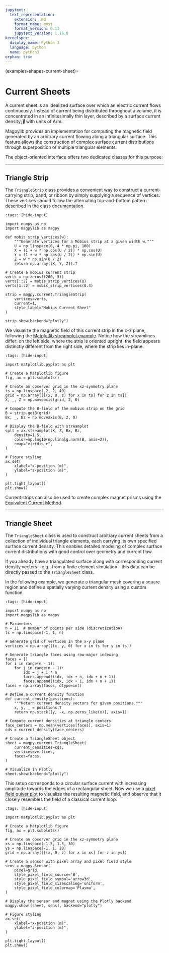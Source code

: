 ```yaml
---
jupytext:
  text_representation:
    extension: .md
    format_name: myst
    format_version: 0.13
    jupytext_version: 1.16.0
kernelspec:
  display_name: Python 3
  language: python
  name: python3
orphan: true
---
```


(examples-shapes-current-sheet)=

# Current Sheets

A current sheet is an idealized surface over which an electric current flows continuously. Instead of current being distributed throughout a volume, it is concentrated in an infinitesimally thin layer, described by a surface current density $\vec{j}$ with units of A/m.

Magpylib provides an implementation for computing the magnetic field generated by an arbitrary current flowing along a triangular surface. This feature allows the construction of complex surface current distributions through superposition of multiple triangular elements.

The object-oriented interface offers two dedicated classes for this purpose:

----------------------------
## Triangle Strip

The `TriangleStrip` class provides a convenient way to construct a current-carrying strip, band, or ribbon by simply supplying a sequence of vertices. These vertices should follow the alternating top-and-bottom pattern described in the [class documentation](docs-classes-current).

```{code-cell} ipython3
:tags: [hide-input]

import numpy as np
import magpylib as magpy

def mobis_strip_vertices(w):
    """Generate vertices for a Möbius strip at a given width w."""
    U = np.linspace(0, 4 * np.pi, 100)
    X = (1 + w * np.cos(U / 2)) * np.cos(U)
    Y = (1 + w * np.cos(U / 2)) * np.sin(U)
    Z = w * np.sin(U / 2)
    return np.array([X, Y, Z]).T

# Create a mobius current strip
verts = np.zeros((200, 3))
verts[::2] = mobis_strip_vertices(0)
verts[1::2] = mobis_strip_vertices(0.4)

strip = magpy.current.TriangleStrip(
    vertices=verts,
    current=1,
    style_label="Mobius Current Sheet"
)

strip.show(backend="plotly")
```

We visualize the magnetic field of this current strip in the x–z plane, following the [Matplotlib streamplot example](examples-vis-mpl-streamplot). Notice how the streamlines differ: on the left side, where the strip is oriented upright, the field appears distinctly different from the right side, where the strip lies in-plane.

```{code-cell} ipython3
:tags: [hide-input]

import matplotlib.pyplot as plt

# Create a Matplotlib figure
fig, ax = plt.subplots()

# Create an observer grid in the xz-symmetry plane
ts = np.linspace(-2, 2, 40)
grid = np.array([[(x, 0, z) for x in ts] for z in ts])
X, _, Z = np.moveaxis(grid, 2, 0)

# Compute the B-field of the mobius strip on the grid
B = strip.getB(grid)
Bx, _, Bz = np.moveaxis(B, 2, 0)

# Display the B-field with streamplot
splt = ax.streamplot(X, Z, Bx, Bz,
    density=1.5,
    color=np.log10(np.linalg.norm(B, axis=2)),
    cmap="viridis_r",
)

# Figure styling
ax.set(
    xlabel="x-position (m)",
    ylabel="z-position (m)",
)

plt.tight_layout()
plt.show()
```

Current strips can also be used to create complex magnet prisms using the [Equivalent Current Method](examples-misc-equivalent).

----------------------------
## Triangle Sheet

The `TriangleSheet` class is used to construct arbitrary current sheets from a collection of individual triangle elements, each carrying its own specified surface current density. This enables detailed modeling of complex surface current distributions with good control over geometry and current flow.

If you already have a triangulated surface along with corresponding current density vectors—e.g., from a finite element simulation—this data can be directly passed to the `TriangleSheet` class.

In the following example, we generate a triangular mesh covering a square region and define a spatially varying current density using a custom function.

```{code-cell} ipython3
:tags: [hide-input]

import numpy as np
import magpylib as magpy

# Parameters
n = 11  # number of points per side (discretization)
ts = np.linspace(-1, 1, n)

# Generate grid of vertices in the x-y plane
vertices = np.array([(x, y, 0) for x in ts for y in ts])

# Generate triangle faces using row-major indexing
faces = []
for i in range(n - 1):
    for j in range(n - 1):
        idx = j + i * n
        faces.append((idx, idx + n, idx + n + 1))
        faces.append((idx, idx + 1, idx + n + 1))
faces = np.array(faces, dtype=int)

# Define a current density function
def current_density(positions):
    """Return current density vectors for given positions."""
    x, y, _ = positions.T
    return np.stack([y, -x, np.zeros_like(x)], axis=1)

# Compute current densities at triangle centers
face_centers = np.mean(vertices[faces], axis=1)
cds = current_density(face_centers)

# Create a TriangleSheet object
sheet = magpy.current.TriangleSheet(
    current_densities=cds,
    vertices=vertices,
    faces=faces,
)

# Visualize in Plotly
sheet.show(backend="plotly")
```

This setup corresponds to a circular surface current with increasing amplitude towards the edges of a rectangular sheet. Now we use a [pixel field quiver plot](examples-vis-vectorfield) to visualize the resulting magnetic field, and observe that it closely resembles the field of a classical current loop.

```{code-cell} ipython3
:tags: [hide-input]

import matplotlib.pyplot as plt

# Create a Matplotlib figure
fig, ax = plt.subplots()

# Create an observer grid in the xz-symmetry plane
xs = np.linspace(-1.5, 1.5, 30)
ys = np.linspace(-1, 1, 20)
grid = np.array([[(x, 0, z) for x in xs] for z in ys])

# Create a sensor with pixel array and pixel field style
sens = magpy.Sensor(
    pixel=grid,
    style_pixel_field_source='B',
    style_pixel_field_symbol='arrow3d',
    style_pixel_field_sizescaling='uniform',
    style_pixel_field_colormap='Plasma',
)

# Display the sensor and magnet using the Plotly backend
magpy.show([sheet, sens], backend="plotly")

# Figure styling
ax.set(
    xlabel="x-position (m)",
    ylabel="z-position (m)",
)

plt.tight_layout()
plt.show()
```
